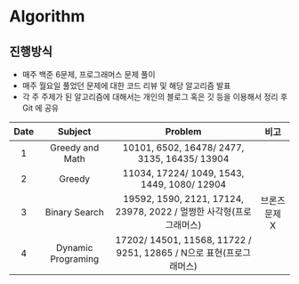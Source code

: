 # Algorithm
## 진행방식
- 매주 백준 6문제, 프로그래머스 문제 풀이
- 매주 월요일 풀었던 문제에 대한 코드 리뷰 및 해당 알고리즘 발표
- 각 주 주제가 된 알고리즘에 대해서는 개인의 블로그 혹은 깃 등을 이용해서 정리 후 Git 에 공유

|Date|Subject|Problem|비고|
|:---:|:---:|:---:|:---:|
|1|Greedy and Math|10101, 6502, 16478/ 2477, 3135, 16435/ 13904 ||
|2|Greedy|11034, 17224/ 1049, 1543, 1449, 1080/ 12904 ||
|3|Binary Search|19592, 1590, 2121, 17124, 23978, 2022 / 멀쩡한 사각형(프로그래머스) |브론즈 문제 X|
|4|Dynamic Programing|17202/ 14501, 11568, 11722 / 9251, 12865 / N으로 표현(프로그래머스)||
